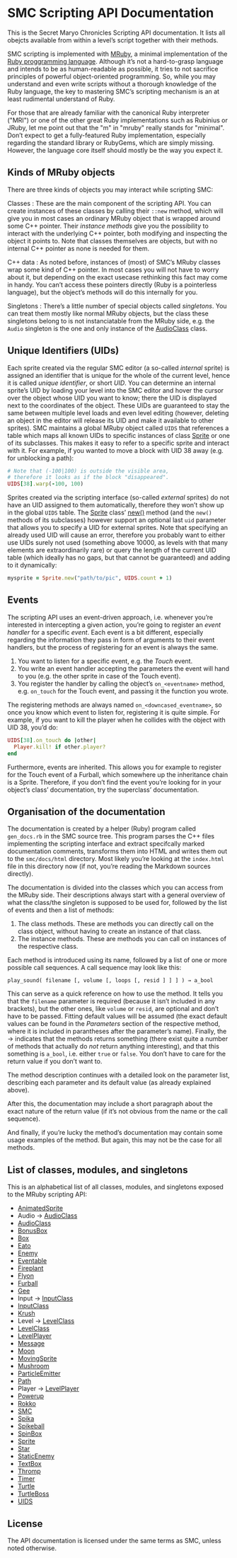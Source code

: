 SMC Scripting API Documentation
===============================

This is the Secret Maryo Chronicles Scripting API documentation. It
lists all obejcts available from within a level’s script together with
their methods.

SMC scripting is implemented with
[MRuby](https://github.com/mruby/mruby), a minimal implementation of the
[Ruby proggramming language](http://www.ruby-lang.org). Although it’s
not a hard-to-grasp language and intends to be as human-readable as
possible, it tries to not sacrifice principles of powerful
object-oriented programming. So, while you may understand and even
write scripts without a thorough knowledge of the Ruby language, the
key to mastering SMC’s scripting mechanism is an at least rudimental
understand of Ruby.

For those that are already familiar with the canonical Ruby
interpreter ("MRI") or one of the other great Ruby implementations
such as Rubinius or JRuby, let me point out that the "m" in "mruby"
really stands for "minimal". Don’t expect to get a fully-featured Ruby
implementation, especially regarding the standard library or RubyGems,
which are simply missing. However, the language core itself should
mostly be the way you expect it.

Kinds of MRuby objects
----------------------

There are three kinds of objects you may interact while scripting SMC:

Classes
: These are the main component of the scripting API. You can create
  instances of these classes by calling their `::new` method, which
  will give you in most cases an ordinary MRuby object that is wrapped
  around some C++ pointer. Their _instance methods_ give you the
  possibility to interact with the underlying C++ pointer, both
  modifying and inspecting the object it points to. Note that classes
  themselves are objects, but with no internal C++ pointer as none is
  needed for them.

C++ data
: As noted before, instances of (most) of SMC’s MRuby classes wrap
some kind of C++ pointer. In most cases you will not have to worry
about it, but depending on the exact usecase rethinking this fact may
come in handy. You can’t access these pointers directly (Ruby is a
pointerless language), but the object’s methods will do this
internally for you.

Singletons
: There’s a little number of special objects called _singletons_.
  You can treat them mostly like normal MRuby objects, but the
  class these singletons belong to is not instanciatable from the
  MRuby side, e.g. the `Audio` singleton is the one and only instance
  of the [AudioClass](audioclass.html) class.

Unique Identifiers (UIDs)
-------------------------

Each sprite created via the regular SMC editor (a so-called _internal_
sprite) is assigned an identifier that is unique for the whole of the
current level, hence it is called _unique identifier_, or short
_UID_. You can determine an internal sprite’s UID by loading your
level into the SMC editor and hover the cursor over the object whose
UID you want to know; there the UID is displayed next to the
coordinates of the object. These UIDs are guaranteed to stay the same
between multiple level loads and even level editing (however, deleting
an object in the editor will release its UID and make it available to
other sprites). SMC maintains a global MRuby object called `UIDS` that
references a table which maps all known UIDs to specific instances of
class [Sprite](sprite.html) or one of its subclasses. This makes it
easy to refer to a specific sprite and interact with it. For example,
if you wanted to move a block with UID 38 away (e.g. for unblocking a
path):

~~~~~~~~~~~~~~~~~~~~~~~~~~~~~~~~~~~~~~~~ ruby
# Note that (-100|100) is outside the visible area,
# therefore it looks as if the block "disappeared".
UIDS[38].warp(-100, 100)
~~~~~~~~~~~~~~~~~~~~~~~~~~~~~~~~~~~~~~~~

Sprites created via the scripting interface (so-called _external_
sprites) do not have an UID assigned to them automatically, therefore
they won’t show up in the global `UIDS` table. The
[Sprite](sprite.html) class’ [new()](sprite.html#new) method (and the
`new()` methods of its subclasses) however support an optional last
`uid` parameter that allows you to specify a UID for external
sprites. Note that specifying an already used UID will cause an error,
therefore you probably want to either use UIDs surely not used
(something above 10000, as levels with that many elements are
extraordinarily rare) or query the length of the current UID table
(which ideally has no gaps, but that cannot be guaranteed) and adding
to it dynamically:

~~~~~~~~~~~~~~~~~~~~~~~~~~~~~~~~~~~~~~~~ ruby
mysprite = Sprite.new("path/to/pic", UIDS.count + 1)
~~~~~~~~~~~~~~~~~~~~~~~~~~~~~~~~~~~~~~~~

Events
------

The scripting API uses an event-driven approach, i.e. whenever you’re
interested in intercepting a given action, you’re going to register an
_event handler_ for a specific _event_. Each event is a bit different,
especially regarding the information they pass in form of arguments to
their event handlers, but the process of registering for an event is
always the same.

1. You want to listen for a specific event, e.g. the _Touch_ event.
2. You write an event handler accepting the parameters the event will
   hand to you (e.g. the other sprite in case of the Touch event).
3. You register the handler by calling the object’s `on_<eventname>`
   method, e.g. `on_touch` for the Touch event, and passing it the
   function you wrote.

The registering methods are always named `on_<downcased_eventname>`,
so once you know which event to listen for, registering it is quite
simple. For example, if you want to kill the player when he
collides with the object with UID 38, you’d do:

~~~~~~~~~~~~~~~~~~~~~~~~~~~~~~~~~~~~~~~~ ruby
UIDS[38].on_touch do |other|
  Player.kill! if other.player?
end
~~~~~~~~~~~~~~~~~~~~~~~~~~~~~~~~~~~~~~~~

Furthermore, events are inherited. This allows you for example to
register for the Touch event of a Furball, which somewhere up the
inheritance chain is a Sprite. Therefore, if you don’t find the event
you’re looking for in your object’s class’ documentation, try the
superclass’ documentation.

Organisation of the documentation
---------------------------------

The documentation is created by a helper (Ruby) program called
`gen_docs.rb` in the SMC source tree. This program parses the C++
files implementing the scripting interface and extract specifcally
marked documentation comments, transforms them into HTML and writes
them out to the `smc/docs/html` directory. Most likely you’re looking
at the `index.html` file in this directory now (if not, you’re reading
the Markdown sources directly).

The documentation is divided into the classes which you can access
from the MRuby side. Their descriptions always start with a general
overview of what the class/the singleton is supposed to be used for,
followed by the list of events and then a list of methods:

1. The class methods. These are methods you can directly call on the
   class object, without having to create an instance of that class.
2. The instance methods. These are methods you can call on instances
   of the respective class.

Each method is introduced using its name, followed by a list of one or
more possible call sequences. A call sequence may look like this:

~~~~~~~~~~~~~~~~~~~~~~~~~~~~~~~~~~~~~~~~~~~~~~~~~~~~~~~~~~~~~~~~~
play_sound( filename [, volume [, loops [, resid ] ] ] ) → a_bool
~~~~~~~~~~~~~~~~~~~~~~~~~~~~~~~~~~~~~~~~~~~~~~~~~~~~~~~~~~~~~~~~~

This can serve as a quick reference on how to use the method. It tells
you that the `filename` parameter is required (because it isn’t
included in any brackets), but the other ones, like `volume` or
`resid`, are optional and don’t have to be passed. Fitting default
values will be assumed (the exact default values can be found in the
_Parameters_ section of the respective method, where it is included in
parantheses after the parameter’s name). Finally, the → indicates that
the methods returns something (there exist quite a number of methods
that actually do _not_ return anything interesting), and that this
something is `a_bool`, i.e. either `true` or `false`. You don’t have
to care for the return value if you don’t want to.

The method description continues with a detailed look on the parameter
list, describing each parameter and its default value (as already
explained above).

After this, the documentation may include a short paragraph about the
exact nature of the return value (if it’s not obvious from the name or
the call sequence).

And finally, if you’re lucky the method’s documentation may contain
some usage examples of the method. But again, this may not be the case
for all methods.

List of classes, modules, and singletons
----------------------------------------

This is an alphabetical list of all classes, modules, and singletons exposed to
the MRuby scripting API:

* [AnimatedSprite](animatedsprite.html)
* Audio → [AudioClass](audioclass.html)
* [AudioClass](audioclass.html)
* [BonusBox](bonusbox.html)
* [Box](box.html)
* [Eato](eato.html)
* [Enemy](enemy.html)
* [Eventable](eventable.html)
* [Fireplant](fireplant.html)
* [Flyon](flyon.html)
* [Furball](furball.html)
* [Gee](gee.html)
* Input → [InputClass](inputclass.html)
* [InputClass](inputclass.html)
* [Krush](krush.html)
* Level → [LevelClass](levelclass.html)
* [LevelClass](levelclass.html)
* [LevelPlayer](levelplayer.html)
* [Message](message.html)
* [Moon](moon.html)
* [MovingSprite](movingsprite.html)
* [Mushroom](mushroom.html)
* [ParticleEmitter](particleemitter.html)
* [Path](path.html)
* Player → [LevelPlayer](levelplayer.html)
* [Powerup](powerup.html)
* [Rokko](rokko.html)
* [SMC](smc.html)
* [Spika](spika.html)
* [Spikeball](spikeball.html)
* [SpinBox](spinbox.html)
* [Sprite](sprite.html)
* [Star](star.html)
* [StaticEnemy](staticenemy.html)
* [TextBox](textbox.html)
* [Thromp](thromp.html)
* [Timer](timer.html)
* [Turtle](turtle.html)
* [TurtleBoss](turtleboss.html)
* [UIDS](uids.html)

License
-------

The API documentation is licensed under the same terms as SMC, unless
noted otherwise.

